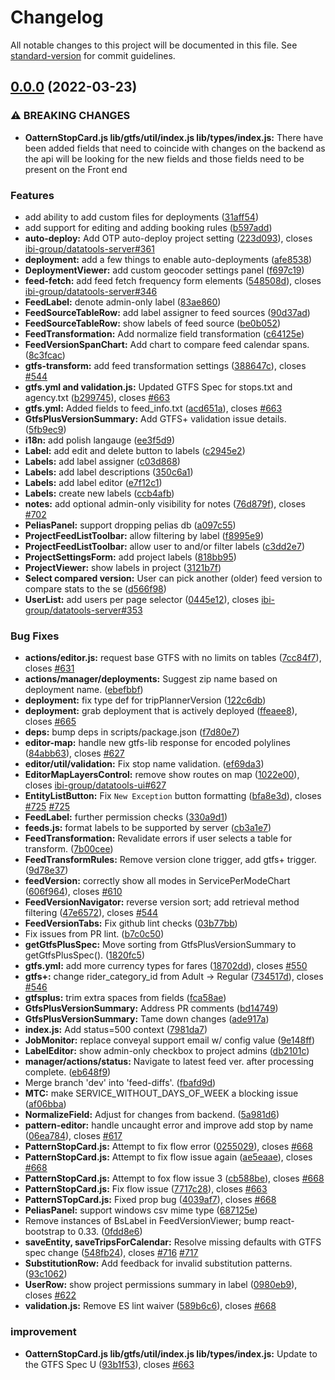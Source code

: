 # Changelog

All notable changes to this project will be documented in this file. See [standard-version](https://github.com/conventional-changelog/standard-version) for commit guidelines.

## [0.0.0](https://github.com/ibi-group/datatools-ui/compare/v4.1.0...v0.0.0) (2022-03-23)


### ⚠ BREAKING CHANGES

* **OatternStopCard.js lib/gtfs/util/index.js lib/types/index.js:** There have been added fields that need to coincide with changes on the backend as
the api will be looking for the new fields and those fields need to be present on the Front end

### Features

* add ability to add custom files for deployments ([31aff54](https://github.com/ibi-group/datatools-ui/commit/31aff5480a8c133998645bd978b5f30cdc3f0b74))
* add support for editing and adding booking rules ([b597add](https://github.com/ibi-group/datatools-ui/commit/b597add63e64e68c589bdf7fdcf9eca4639b48d6))
* **auto-deploy:** Add OTP auto-deploy project setting ([223d093](https://github.com/ibi-group/datatools-ui/commit/223d093b6057ddb011f8169abf989b7c454aae15)), closes [ibi-group/datatools-server#361](https://github.com/ibi-group/datatools-server/issues/361)
* **deployment:** add a few things to enable auto-deployments ([afe8538](https://github.com/ibi-group/datatools-ui/commit/afe8538b936c73cd4feadc35c866443150f2086e))
* **DeploymentViewer:** add custom geocoder settings panel ([f697c19](https://github.com/ibi-group/datatools-ui/commit/f697c19b7d56a5690de14c609c6b8d0f2ec24303))
* **feed-fetch:** add feed fetch frequency form elements ([548508d](https://github.com/ibi-group/datatools-ui/commit/548508d475e9f753195db42ab58edd170e3d80cc)), closes [ibi-group/datatools-server#346](https://github.com/ibi-group/datatools-server/issues/346)
* **FeedLabel:** denote admin-only label ([83ae860](https://github.com/ibi-group/datatools-ui/commit/83ae860a3a114ccd45eef4043f14109a1b53ff32))
* **FeedSourceTableRow:** add label assigner to feed sources ([90d37ad](https://github.com/ibi-group/datatools-ui/commit/90d37ad952553ba0a05cf5eb7e3bc79428af12c0))
* **FeedSourceTableRow:** show labels of feed source ([be0b052](https://github.com/ibi-group/datatools-ui/commit/be0b052d7f6a0a8cbba124c9b3f940f6d95546f3))
* **FeedTransformation:** Add normalize field transformation ([c64125e](https://github.com/ibi-group/datatools-ui/commit/c64125e27bb8b06165d381843b7f4df261a97af9))
* **FeedVersionSpanChart:** Add chart to compare feed calendar spans. ([8c3fcac](https://github.com/ibi-group/datatools-ui/commit/8c3fcac8b95f182caec89ddc49fb8045546f08d9))
* **gtfs-transform:** add feed transformation settings ([388647c](https://github.com/ibi-group/datatools-ui/commit/388647cb6074c32bee011c827161729b3118f2f5)), closes [#544](https://github.com/ibi-group/datatools-ui/issues/544)
* **gtfs.yml and validation.js:** Updated GTFS Spec for stops.txt and agency.txt ([b299745](https://github.com/ibi-group/datatools-ui/commit/b2997454b4decd49643ef7916534fc1c0845bc7f)), closes [#663](https://github.com/ibi-group/datatools-ui/issues/663)
* **gtfs.yml:** Added fields to feed_info.txt ([acd651a](https://github.com/ibi-group/datatools-ui/commit/acd651a59c1ef0ae9318cecd0f084f0f9e4a6024)), closes [#663](https://github.com/ibi-group/datatools-ui/issues/663)
* **GtfsPlusVersionSummary:** Add GTFS+ validation issue details. ([5fb9ec9](https://github.com/ibi-group/datatools-ui/commit/5fb9ec97a10b0a555254caa841c84faeb4112816))
* **i18n:** add polish langauge ([ee3f5d9](https://github.com/ibi-group/datatools-ui/commit/ee3f5d97b3fb589de1a9e366c476e96f35fc5e0b))
* **Label:** add edit and delete button to labels ([c2945e2](https://github.com/ibi-group/datatools-ui/commit/c2945e209f898a72e22d875984a8d8d9d4536c73))
* **Labels:** add label assigner ([c03d868](https://github.com/ibi-group/datatools-ui/commit/c03d86891f6450d210e1d25a86698b11cfd744f2))
* **Labels:** add label descriptions ([350c6a1](https://github.com/ibi-group/datatools-ui/commit/350c6a1d9b4e50b7b7c5a9234a33761844355e5f))
* **Labels:** add label editor ([e7f12c1](https://github.com/ibi-group/datatools-ui/commit/e7f12c128e883a9e67daf2c9aab4177b092bd6d8))
* **Labels:** create new labels ([ccb4afb](https://github.com/ibi-group/datatools-ui/commit/ccb4afb29e4c7a923f8cd66c2127199539ce94a9))
* **notes:** add optional admin-only visibility for notes ([76d879f](https://github.com/ibi-group/datatools-ui/commit/76d879fd3f9609e92fee57e6088324ec456b2cd1)), closes [#702](https://github.com/ibi-group/datatools-ui/issues/702)
* **PeliasPanel:** support dropping pelias db ([a097c55](https://github.com/ibi-group/datatools-ui/commit/a097c55b200cbaad55c011c1a6b9e458a51f2f62))
* **ProjectFeedListToolbar:** allow filtering by label ([f8995e9](https://github.com/ibi-group/datatools-ui/commit/f8995e90b5763fba4634def53ab1de9cf2774cec))
* **ProjectFeedListToolbar:** allow user to and/or filter labels ([c3dd2e7](https://github.com/ibi-group/datatools-ui/commit/c3dd2e7ca7f2d2ef1b43b304dc6cc25954734755))
* **ProjectSettingsForm:** add project labels ([818bb95](https://github.com/ibi-group/datatools-ui/commit/818bb954ed7f4f143e9d29930dd0e68d25fb3ebf))
* **ProjectViewer:** show labels in project ([3121b7f](https://github.com/ibi-group/datatools-ui/commit/3121b7f03d5658411b2f4695e1dd02c95bf2cfe4))
* **Select compared version:** User can pick another (older) feed version to compare stats to the se ([d566f98](https://github.com/ibi-group/datatools-ui/commit/d566f98a852838c7544d809254e52b9543d13a8e))
* **UserList:** add users per page selector ([0445e12](https://github.com/ibi-group/datatools-ui/commit/0445e120afda4c6b85efa6d6851c648746944bd2)), closes [ibi-group/datatools-server#353](https://github.com/ibi-group/datatools-server/issues/353)


### Bug Fixes

* **actions/editor.js:** request base GTFS with no limits on tables ([7cc84f7](https://github.com/ibi-group/datatools-ui/commit/7cc84f723b660a4eeab42e760f8612e7af527463)), closes [#631](https://github.com/ibi-group/datatools-ui/issues/631)
* **actions/manager/deployments:** Suggest zip name based on deployment name. ([ebefbbf](https://github.com/ibi-group/datatools-ui/commit/ebefbbf85e9971e7ea9e2c8e2aa9d870d6ee75dc))
* **deployment:** fix type def for tripPlannerVersion ([122c6db](https://github.com/ibi-group/datatools-ui/commit/122c6db4946c28275758b12506de2634fa548b60))
* **deployment:** grab deployment that is actively deployed ([ffeaee8](https://github.com/ibi-group/datatools-ui/commit/ffeaee8b982d4eebd457aac164b05a3fceecf373)), closes [#665](https://github.com/ibi-group/datatools-ui/issues/665)
* **deps:** bump deps in scripts/package.json ([f7d80e7](https://github.com/ibi-group/datatools-ui/commit/f7d80e70efaecf9b4ef478fc857c55ae6e82c0f4))
* **editor-map:** handle new gtfs-lib response for encoded polylines ([84abb63](https://github.com/ibi-group/datatools-ui/commit/84abb63ec1ee28af8e4605e5340232d2438794cd)), closes [#627](https://github.com/ibi-group/datatools-ui/issues/627)
* **editor/util/validation:** Fix stop name validation. ([ef69da3](https://github.com/ibi-group/datatools-ui/commit/ef69da36f4a448b098dca8e5c8008888aad04074))
* **EditorMapLayersControl:** remove show routes on map ([1022e00](https://github.com/ibi-group/datatools-ui/commit/1022e00899a56af39e91c9f17c85b216e01e05c7)), closes [ibi-group/datatools-ui#627](https://github.com/ibi-group/datatools-ui/issues/627)
* **EntityListButton:** Fix `New Exception` button formatting ([bfa8e3d](https://github.com/ibi-group/datatools-ui/commit/bfa8e3de40ed2829eb3de080493f71ecbd29f503)), closes [#725](https://github.com/ibi-group/datatools-ui/issues/725) [#725](https://github.com/ibi-group/datatools-ui/issues/725)
* **FeedLabel:** further permission checks ([330a9d1](https://github.com/ibi-group/datatools-ui/commit/330a9d171842f209bedf4af9e424918d106985d3))
* **feeds.js:** format labels to be supported by server ([cb3a1e7](https://github.com/ibi-group/datatools-ui/commit/cb3a1e70ac44728baf370cda926ac4aa2cb14373))
* **FeedTransformation:** Revalidate errors if user selects a table for transform. ([7b00cee](https://github.com/ibi-group/datatools-ui/commit/7b00cee840ea112c6961167dc26b613ec040ddc8))
* **FeedTransformRules:** Remove version clone trigger, add gtfs+ trigger. ([9d78e37](https://github.com/ibi-group/datatools-ui/commit/9d78e3722fed54fae20006ce969fe3fddba2910f))
* **feedVersion:** correctly show all modes in ServicePerModeChart ([606f964](https://github.com/ibi-group/datatools-ui/commit/606f9642f7560a79b6429025f0905226f9d3a5a9)), closes [#610](https://github.com/ibi-group/datatools-ui/issues/610)
* **FeedVersionNavigator:** reverse version sort; add retrieval method filtering ([47e6572](https://github.com/ibi-group/datatools-ui/commit/47e657220d2fa4286b271e95d8a0af289953f48a)), closes [#544](https://github.com/ibi-group/datatools-ui/issues/544)
* **FeedVersionTabs:** Fix github lint checks ([03b77bb](https://github.com/ibi-group/datatools-ui/commit/03b77bb360abe0c0441b54e1d2e6eeca337ad8f7))
* Fix issues from PR lint. ([b7c0c50](https://github.com/ibi-group/datatools-ui/commit/b7c0c50e142885f447506b3712edd58d4c3751e9))
* **getGtfsPlusSpec:** Move sorting from GtfsPlusVersionSummary to getGtfsPlusSpec(). ([1820fc5](https://github.com/ibi-group/datatools-ui/commit/1820fc54173c042e044a4ebebe00be4f1c4b1015))
* **gtfs.yml:** add more currency types for fares ([18702dd](https://github.com/ibi-group/datatools-ui/commit/18702dd65ade982583208eaedab41bf686afb6b9)), closes [#550](https://github.com/ibi-group/datatools-ui/issues/550)
* **gtfs+:** change rider_category_id from Adult -> Regular ([734517d](https://github.com/ibi-group/datatools-ui/commit/734517d5672ee4a4ae954b3363d1fa588c182c9d)), closes [#546](https://github.com/ibi-group/datatools-ui/issues/546)
* **gtfsplus:** trim extra spaces from fields ([fca58ae](https://github.com/ibi-group/datatools-ui/commit/fca58ae67a8c6198579072c0de18f0ff3d83dd8f))
* **GtfsPlusVersionSummary:** Address PR comments ([bd14749](https://github.com/ibi-group/datatools-ui/commit/bd14749796a07d6178bbdf024fd204a04057ca0c))
* **GtfsPlusVersionSummary:** Tame down changes ([ade917a](https://github.com/ibi-group/datatools-ui/commit/ade917adfd1c83882323dd31ad8ded7242368abc))
* **index.js:** Add status=500 context ([7981da7](https://github.com/ibi-group/datatools-ui/commit/7981da71584542f65d8a6485028214fbda990eb1))
* **JobMonitor:** replace conveyal support email w/ config value ([9e148ff](https://github.com/ibi-group/datatools-ui/commit/9e148fff6a7bb8bc685bac0de8b43f0512561ca1))
* **LabelEditor:** show admin-only checkbox to project admins ([db2101c](https://github.com/ibi-group/datatools-ui/commit/db2101cd90cc3074eb5d87b24d12d5fd35061e58))
* **manager/actions/status:** Navigate to latest feed ver. after processing complete. ([eb648f9](https://github.com/ibi-group/datatools-ui/commit/eb648f905b88cf6aef53aeea46895b19f3cad901))
* Merge branch 'dev' into 'feed-diffs'. ([fbafd9d](https://github.com/ibi-group/datatools-ui/commit/fbafd9d49314ec9eef407c73a26fc2c38d3d9237))
* **MTC:** make SERVICE_WITHOUT_DAYS_OF_WEEK a blocking issue ([af06bba](https://github.com/ibi-group/datatools-ui/commit/af06bba1d13bef317e86f115e34cb9df992ecddb))
* **NormalizeField:** Adjust for changes from backend. ([5a981d6](https://github.com/ibi-group/datatools-ui/commit/5a981d63d09ff5387716249e55e2eb341f8282b1))
* **pattern-editor:** handle uncaught error and improve add stop by name ([06ea784](https://github.com/ibi-group/datatools-ui/commit/06ea784765e75c40a7a7c912ffc00988988a0d27)), closes [#617](https://github.com/ibi-group/datatools-ui/issues/617)
* **PatternStopCard.js:** Attempt to fix flow error ([0255029](https://github.com/ibi-group/datatools-ui/commit/025502962c8397a1e5d9860f7d0b8fb20b07d51d)), closes [#668](https://github.com/ibi-group/datatools-ui/issues/668)
* **PatternStopCard.js:** Attempt to fix flow issue again ([ae5eaae](https://github.com/ibi-group/datatools-ui/commit/ae5eaaefe8a46e81b4b560c332f10adf574e600d)), closes [#668](https://github.com/ibi-group/datatools-ui/issues/668)
* **PatternStopCard.js:** Attempt to fox flow issue 3 ([cb588be](https://github.com/ibi-group/datatools-ui/commit/cb588bed71d3620b1465d65453ecd4275aa9b91a)), closes [#668](https://github.com/ibi-group/datatools-ui/issues/668)
* **PatternStopCard.js:** Fix flow issue ([7717c28](https://github.com/ibi-group/datatools-ui/commit/7717c28996c349ae2862d698805cd8bdde877a08)), closes [#663](https://github.com/ibi-group/datatools-ui/issues/663)
* **PatternSTopCard.js:** Fixed prop bug ([4039af7](https://github.com/ibi-group/datatools-ui/commit/4039af7c2a0cf731ddb23ce3c02b4f61b136c21d)), closes [#668](https://github.com/ibi-group/datatools-ui/issues/668)
* **PeliasPanel:** support windows csv mime type ([687125e](https://github.com/ibi-group/datatools-ui/commit/687125eb57a9658f4236ecaaacf28583425306ae))
* Remove instances of BsLabel in FeedVersionViewer; bump react-bootstrap to 0.33. ([0fdd8e6](https://github.com/ibi-group/datatools-ui/commit/0fdd8e648cc8fcc3e5b80cc8bf60d957b4329709))
* **saveEntity, saveTripsForCalendar:** Resolve missing defaults with GTFS spec change ([548fb24](https://github.com/ibi-group/datatools-ui/commit/548fb245d0622af183781add229e57fc97e99e20)), closes [#716](https://github.com/ibi-group/datatools-ui/issues/716) [#717](https://github.com/ibi-group/datatools-ui/issues/717)
* **SubstitutionRow:** Add feedback for invalid substitution patterns. ([93c1062](https://github.com/ibi-group/datatools-ui/commit/93c1062cafb437489f8015a023e412153ab10b5e))
* **UserRow:** show project permissions summary in label ([0980eb9](https://github.com/ibi-group/datatools-ui/commit/0980eb95b14f3ee65bee01b374335dbfeeef0a5c)), closes [#622](https://github.com/ibi-group/datatools-ui/issues/622)
* **validation.js:** Remove ES lint waiver ([589b6c6](https://github.com/ibi-group/datatools-ui/commit/589b6c65d35e1067e86d2fdb90f31ba3fb42fa00)), closes [#668](https://github.com/ibi-group/datatools-ui/issues/668)


### improvement

* **OatternStopCard.js lib/gtfs/util/index.js lib/types/index.js:** Update to the GTFS Spec U ([93b1f53](https://github.com/ibi-group/datatools-ui/commit/93b1f538244205cadc912686a4cfb23d3c26e2e3)), closes [#663](https://github.com/ibi-group/datatools-ui/issues/663)

